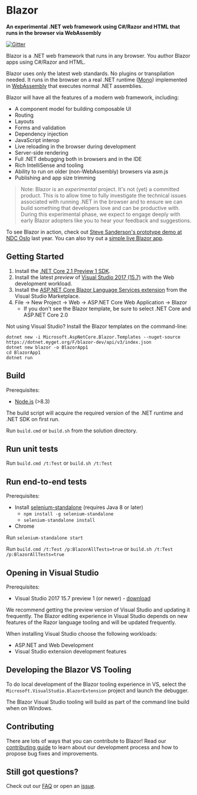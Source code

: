 # Blazor

**An experimental .NET web framework using C#/Razor and HTML that runs in the browser via WebAssembly**

[![Gitter](https://badges.gitter.im/aspnet/Blazor.svg)](https://gitter.im/aspnet/Blazor?utm_source=badge&utm_medium=badge&utm_campaign=pr-badge)

Blazor is a .NET web framework that runs in any browser. You author Blazor apps using C#/Razor and HTML.

Blazor uses only the latest web standards. No plugins or transpilation needed. It runs in the browser on a real .NET runtime ([Mono](http://www.mono-project.com/news/2017/08/09/hello-webassembly/)) implemented in [WebAssembly](http://webassembly.org) that executes normal .NET assemblies.

Blazor will have all the features of a modern web framework, including: 
- A component model for building composable UI 
- Routing 
- Layouts 
- Forms and validation 
- Dependency injection 
- JavaScript interop 
- Live reloading in the browser during development 
- Server-side rendering 
- Full .NET debugging both in browsers and in the IDE
- Rich IntelliSense and tooling
- Ability to run on older (non-WebAssembly) browsers via asm.js
- Publishing and app size trimming 

> Note: Blazor is an *experimental* project. It's not (yet) a committed product. This is to allow time to fully investigate the technical issues associated with running .NET in the browser and to ensure we can build something that developers love and can be productive with. During this experimental phase, we expect to engage deeply with early Blazor adopters like you to hear your feedback and suggestions.

To see Blazor in action, check out [Steve Sanderson's prototype demo at NDC Oslo](https://www.youtube.com/watch?v=MiLAE6HMr10&feature=youtu.be&t=31m45s) last year. You can also try out a [simple live Blazor app](https://blazor-demo.github.io/).

## Getting Started

1. Install the [.NET Core 2.1 Preview 1 SDK](https://www.microsoft.com/net/download/dotnet-core/sdk-2.1.300-preview1).
1. Install the latest *preview* of [Visual Studio 2017 (15.7)](https://www.visualstudio.com/vs/preview) with the Web development workload.
1. Install the [ASP.NET Core Blazor Language Services extension](https://go.microsoft.com/fwlink/?linkid=870389) from the Visual Studio Marketplace.
1. File -> New Project -> Web -> ASP.NET Core Web Application -> Blazor
   - If you don't see the Blazor template, be sure to select .NET Core and ASP.NET Core 2.0

Not using Visual Studio? Install the Blazor templates on the command-line:

```
dotnet new -i Microsoft.AspNetCore.Blazor.Templates --nuget-source https://dotnet.myget.org/F/blazor-dev/api/v3/index.json
dotnet new blazor -o BlazorApp1
cd BlazorApp1
dotnet run
```

## Build

Prerequisites:
- [Node.js](https://nodejs.org/) (>8.3)

The build script will acquire the required version of the .NET runtime and .NET SDK on first run.

Run `build.cmd` or `build.sh` from the solution directory.

## Run unit tests

Run `build.cmd /t:Test` or `build.sh /t:Test`

## Run end-to-end tests

Prerequisites:
- Install [selenium-standalone](https://www.npmjs.com/package/selenium-standalone) (requires Java 8 or later)
  - `npm install -g selenium-standalone`
  - `selenium-standalone install`
- Chrome

Run `selenium-standalone start`

Run `build.cmd /t:Test /p:BlazorAllTests=true` or `build.sh /t:Test /p:BlazorAllTests=true`

## Opening in Visual Studio

Prerequisites:
- Visual Studio 2017 15.7 preview 1 (or newer) - [download](https://www.visualstudio.com/thank-you-downloading-visual-studio/?ch=pre&sku=Enterprise&rel=15)

We recommend getting the preview version of Visual Studio and updating it frequently. The Blazor
editing experience in Visual Studio depends on  new features of the Razor language tooling and
will be updated frequently.

When installing Visual Studio choose the following workloads:
- ASP.NET and Web Development
- Visual Studio extension development features

## Developing the Blazor VS Tooling

To do local development of the Blazor tooling experience in VS, select the `Microsoft.VisualStudio.BlazorExtension`
project and launch the debugger.

The Blazor Visual Studio tooling will build as part of the command line build when on Windows.

## Contributing

There are lots of ways that you can contribute to Blazor! Read our [contributing guide](https://github.com/aspnet/Blazor/blob/dev/CONTRIBUTING.md) to learn about our development process and how to propose bug fixes and improvements.

## Still got questions?

Check out our [FAQ](https://github.com/aspnet/Blazor/wiki/FAQ) or open an [issue](https://github.com/aspnet/Blazor/issues).
